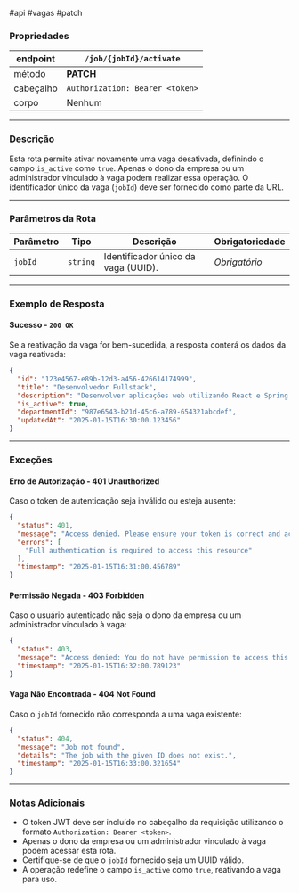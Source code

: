 #api #vagas #patch

### Propriedades

|endpoint|`/job/{jobId}/activate`|
|---|---|
|método|**PATCH**|
|cabeçalho|`Authorization: Bearer <token>`|
|corpo|Nenhum|

---

### Descrição

Esta rota permite ativar novamente uma vaga desativada, definindo o campo `is_active` como `true`. Apenas o dono da empresa ou um administrador vinculado à vaga podem realizar essa operação. O identificador único da vaga (`jobId`) deve ser fornecido como parte da URL.

---

### Parâmetros da Rota

|**Parâmetro**|**Tipo**|**Descrição**|**Obrigatoriedade**|
|---|---|---|---|
|`jobId`|`string`|Identificador único da vaga (UUID).|_Obrigatório_|

---

### Exemplo de Resposta

#### Sucesso - `200 OK`
Se a reativação da vaga for bem-sucedida, a resposta conterá os dados da vaga reativada:
```json
{
  "id": "123e4567-e89b-12d3-a456-426614174999",
  "title": "Desenvolvedor Fullstack",
  "description": "Desenvolver aplicações web utilizando React e Spring Boot.",
  "is_active": true,
  "departmentId": "987e6543-b21d-45c6-a789-654321abcdef",
  "updatedAt": "2025-01-15T16:30:00.123456"
}
```

---
### Exceções

#### Erro de Autorização - **401 Unauthorized**
Caso o token de autenticação seja inválido ou esteja ausente:
```json
{
  "status": 401,
  "message": "Access denied. Please ensure your token is correct and active.",
  "errors": [
    "Full authentication is required to access this resource"
  ],
  "timestamp": "2025-01-15T16:31:00.456789"
}
```

#### Permissão Negada - **403 Forbidden**
Caso o usuário autenticado não seja o dono da empresa ou um administrador vinculado à vaga:
```json
{
  "status": 403,
  "message": "Access denied: You do not have permission to access this resource.",
  "timestamp": "2025-01-15T16:32:00.789123"
}
```

#### Vaga Não Encontrada - **404 Not Found**
Caso o `jobId` fornecido não corresponda a uma vaga existente:
```json
{
  "status": 404,
  "message": "Job not found",
  "details": "The job with the given ID does not exist.",
  "timestamp": "2025-01-15T16:33:00.321654"
}
```

---

### Notas Adicionais
- O token JWT deve ser incluído no cabeçalho da requisição utilizando o formato `Authorization: Bearer <token>`.
- Apenas o dono da empresa ou um administrador vinculado à vaga podem acessar esta rota.
- Certifique-se de que o `jobId` fornecido seja um UUID válido.
- A operação redefine o campo `is_active` como `true`, reativando a vaga para uso.